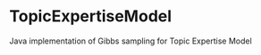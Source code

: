 TopicExpertiseModel
===================

Java implementation of Gibbs sampling for Topic Expertise Model
